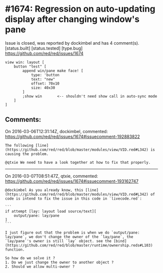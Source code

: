 
#1674: Regression on auto-updating display after changing window's pane
================================================================================
Issue is closed, was reported by dockimbel and has 4 comment(s).
[status.built] [status.tested] [type.bug]
<https://github.com/red/red/issues/1674>

```
view win: layout [
    button "test" [
        append win/pane make face! [
            type: 'button
            text: "new"
            offset: 70x10
            size: 40x30
        ]
        ;show win       <-- shouldn't need show call in auto-sync mode
    ]
]
```



Comments:
--------------------------------------------------------------------------------

On 2016-03-06T12:31:14Z, dockimbel, commented:
<https://github.com/red/red/issues/1674#issuecomment-192883822>

    The following [line](https://github.com/red/red/blob/master/modules/view/VID.red#L342) is causing the problem. 
    
    @qtxie We need to have a look together at how to fix that properly.

--------------------------------------------------------------------------------

On 2016-03-07T08:51:47Z, qtxie, commented:
<https://github.com/red/red/issues/1674#issuecomment-193162747>

    @dockimbel As you already know, this [line](https://github.com/red/red/blob/master/modules/view/VID.red#L342) of code is intend to fix the issue in this code in `livecode.red`:
    
    ```
    if attempt [lay: layout load source/text][
        output/pane: lay/pane
    ]
    ```
    
    I just figure out that the problem is when we do `output/pane: lay/pane`, we don't change the owner of the `lay/pane`, the `lay/pane`'s owner is still `lay` object. see the [bind](https://github.com/red/red/blob/master/runtime/ownership.reds#L103) function.
    
    So how do we solve it ? 
    1. Do we just change the owner to another object ?
    2. Should we allow multi-owner ?


